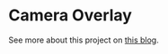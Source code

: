 # Camera Overlay

See more about this project on [this blog](https://me-ydv-5.github.io/blog/ios-custom-camera).
